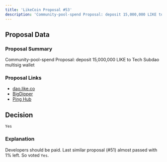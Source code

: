 ```yaml
---
title: 'LikeCoin Proposal #53'
description: 'Community-pool-spend Proposal: deposit 15,000,000 LIKE to Tech Subdao multisig wallet'
---
```


## Proposal Data

### Proposal Summary
Community-pool-spend Proposal: deposit 15,000,000 LIKE to Tech Subdao multisig wallet

### Proposal Links
- [dao.like.co](https://dao.like.co/proposals/53)
- [BigDipper](https://bigdipper.live/likecoin/proposals/53)
- [Ping Hub](https://ping.pub/likecoin/gov/53)


## Decision
`Yes`

### Explanation
Developers should be paid. Last similar proposal (#51) almost passed with 1% left. So voted `Yes`.
